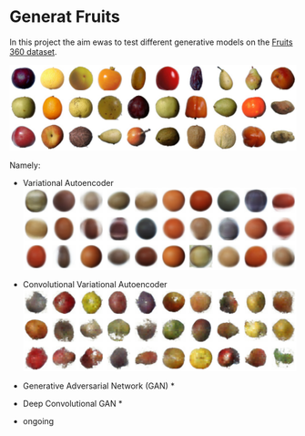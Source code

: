 # Generat Fruits

In this project the aim ewas to test different generative models on the [Fruits 360 dataset](https://www.kaggle.com/moltean/fruits).

![original](https://raw.githubusercontent.com/hmosousa/generate_fruit/main/imgs/original.png)

Namely:
  - Variational Autoencoder
  ![va](https://raw.githubusercontent.com/hmosousa/generate_fruit/main/imgs/va.png)
  
  - Convolutional Variational Autoencoder
  ![cva](https://raw.githubusercontent.com/hmosousa/generate_fruit/main/imgs/cva.png)
  
  - Generative Adversarial Network (GAN) *
  
  - Deep Convolutional GAN *
  
  

* ongoing
